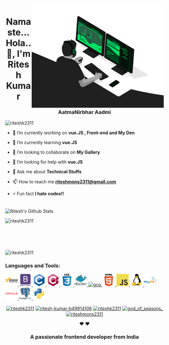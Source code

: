 <img align="right" src="https://github.com/riteshk2311/riteshk2311/blob/master/developer.gif" alt="Coder GIF" width="420" height="330">
<h1 align="center">Namaste...Hola.. 👋, I'm Ritesh Kumar</h1>
<h3 align="center">AatmaNirbhar Aadmi</h3>

<p align="left"> <img src="https://komarev.com/ghpvc/?username=riteshk2311" alt="riteshk2311" /> </p>

- 🔭 I’m currently working on **vue.JS , Front-end and My Den**

- 🌱 I’m currently learning **vue.JS**

- 👯 I’m looking to collaborate on **My Gallery**

- 🤝 I’m looking for help with **vue.JS**

- 💬 Ask me about **Technical Stuffs**

- 📫 How to reach me **riteshmons2311@gmail.com**

- ⚡ Fun fact **I hate codes!!**


<br>


<img align="center" src="https://github-readme-stats.vercel.app/api?username=riteshk2311&include_all_commits=true&count_private=true&show_icons=true&line_height=20&title_color=7A7ADB&icon_color=2234AE&text_color=D3D3D3&bg_color=0,000000,130F40" alt="Ritesh's Github Stats">

</br>

<p><img align="left" src="https://github-readme-stats.vercel.app/api/top-langs/?username=riteshk2311&layout=compact&hide=html&icon_color=2234AE&text_color=D3D3D3&bg_color=0,000000,130F40" alt="riteshk2311" /></p><br><br><br><br><br>

<p><img align="center" src="https://github-readme-streak-stats.herokuapp.com/?user=riteshk2311&&theme=monokai-metallian&hide_border=true" alt="riteshk2311" /></p>

<p>
<h3 align="left">Languages and Tools:</h3>
<p align="left"> <a href="https://aws.amazon.com" target="_blank"> <img src="https://raw.githubusercontent.com/devicons/devicon/master/icons/amazonwebservices/amazonwebservices-original-wordmark.svg" alt="aws" width="40" height="40"/> </a> <a href="https://getbootstrap.com" target="_blank"> <img src="https://raw.githubusercontent.com/devicons/devicon/master/icons/bootstrap/bootstrap-plain-wordmark.svg" alt="bootstrap" width="40" height="40"/> </a> <a href="https://www.cprogramming.com/" target="_blank"> <img src="https://raw.githubusercontent.com/devicons/devicon/master/icons/c/c-original.svg" alt="c" width="40" height="40"/> </a> <a href="https://www.w3schools.com/cpp/" target="_blank"> <img src="https://raw.githubusercontent.com/devicons/devicon/master/icons/cplusplus/cplusplus-original.svg" alt="cplusplus" width="40" height="40"/> </a> <a href="https://www.w3schools.com/css/" target="_blank"> <img src="https://raw.githubusercontent.com/devicons/devicon/master/icons/css3/css3-original-wordmark.svg" alt="css3" width="40" height="40"/> </a> <a href="https://www.docker.com/" target="_blank"> <img src="https://raw.githubusercontent.com/devicons/devicon/master/icons/docker/docker-original-wordmark.svg" alt="docker" width="40" height="40"/> </a> <a href="https://cloud.google.com" target="_blank"> <img src="https://www.vectorlogo.zone/logos/google_cloud/google_cloud-icon.svg" alt="gcp" width="40" height="40"/> </a> <a href="https://www.w3.org/html/" target="_blank"> <img src="https://raw.githubusercontent.com/devicons/devicon/master/icons/html5/html5-original-wordmark.svg" alt="html5" width="40" height="40"/> </a> <a href="https://developer.mozilla.org/en-US/docs/Web/JavaScript" target="_blank"> <img src="https://raw.githubusercontent.com/devicons/devicon/master/icons/javascript/javascript-original.svg" alt="javascript" width="40" height="40"/> </a> <a href="https://www.linux.org/" target="_blank"> <img src="https://raw.githubusercontent.com/devicons/devicon/master/icons/linux/linux-original.svg" alt="linux" width="40" height="40"/> </a> </a> <a href="https://www.mysql.com/" target="_blank"> <img src="https://raw.githubusercontent.com/devicons/devicon/master/icons/mysql/mysql-original-wordmark.svg" alt="mysql" width="40" height="40"/> </a> <a href="https://www.oracle.com/" target="_blank"> <img src="https://raw.githubusercontent.com/devicons/devicon/master/icons/oracle/oracle-original.svg" alt="oracle" width="40" height="40"/> </a> <a href="https://www.postgresql.org" target="_blank"> <img src="https://raw.githubusercontent.com/devicons/devicon/master/icons/postgresql/postgresql-original-wordmark.svg" alt="postgresql" width="40" height="40"/> </a> <a href="https://www.python.org" target="_blank"> <img src="https://raw.githubusercontent.com/devicons/devicon/master/icons/python/python-original.svg" alt="python" width="40" height="40"/> </a> </p>
</p>

<p align="center">
<a href="https://twitter.com/riteshk2311" target="blank"><img align="center" src="https://cdn.jsdelivr.net/npm/simple-icons@3.0.1/icons/twitter.svg" alt="riteshk2311" height="30" width="30" /></a>
<a href="https://linkedin.com/in/ritesh-kumar-b49914106" target="blank"><img align="center" src="https://cdn.jsdelivr.net/npm/simple-icons@3.0.1/icons/linkedin.svg" alt="ritesh-kumar-b49914106" height="30" width="30" /></a>
<a href="https://fb.com/riteshk2311" target="blank"><img align="center" src="https://cdn.jsdelivr.net/npm/simple-icons@3.0.1/icons/facebook.svg" alt="riteshk2311" height="30" width="30" /></a>
<a href="https://instagram.com/god_of_seasons_" target="blank"><img align="center" src="https://cdn.jsdelivr.net/npm/simple-icons@3.0.1/icons/instagram.svg" alt="god_of_seasons_" height="30" width="30" /></a>
<a href="https://www.hackerrank.com/riteshmons2311" target="blank"><img align="center" src="https://cdn.jsdelivr.net/npm/simple-icons@3.0.1/icons/hackerrank.svg" alt="riteshmons2311" height="30" width="30" /></a>
</p>
<div align="center">
❤️ ❤️ 
</div>

<h3 align="center">A passionate frontend developer from India</h3>


